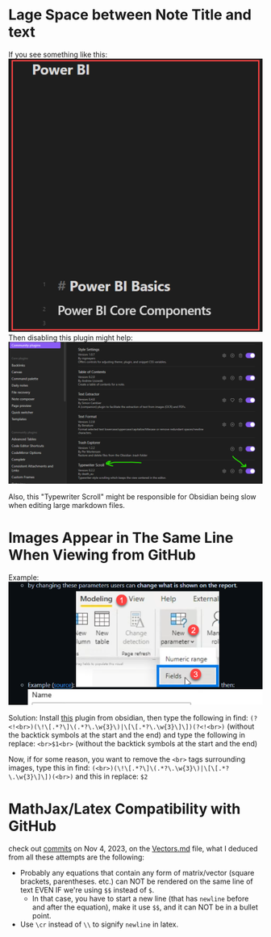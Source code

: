 # Lage Space between Note Title and text

If you see something like this:
![](./Attachments%20-%20Debugging%20Obsidian/Pasted%20image%2020231104065626.png)
Then disabling this plugin might help:
![](./Attachments%20-%20Debugging%20Obsidian/Pasted%20image%2020231104065706.png)

Also, this "Typewriter Scroll" might be responsible for Obsidian being slow when editing large markdown files.

# Images Appear in The Same Line When Viewing from GitHub

Example:
![](Media/Pasted%20image%2020231104084943.png)

Solution:
Install [this](https://github.com/Gru80/obsidian-regex-replace) plugin from obsidian, then type the following in find:
`(?<!<br>)(\!\[.*?\]\(.*?\.\w{3}\)|\[\[.*?\.\w{3}\]\])(?<!<br>)`
(without the backtick symbols at the start and the end)
and type the following in replace:
`<br>$1<br>`
(without the backtick symbols at the start and the end)

Now, if for some reason, you want to remove the `<br>` tags surrounding images, type this in find:
`(<br>)(\!\[.*?\]\(.*?\.\w{3}\)|\[\[.*?\.\w{3}\]\])(<br>)`
and this in replace:
`$2`

# MathJax/Latex Compatibility with GitHub

check out [commits](https://github.com/OdyAsh/OdyAsh-Notes/commits/main/Mathematics/Linear%20Algebra/Vectors.md) on Nov 4, 2023, on the [Vectors.md](../Mathematics/Linear%20Algebra/Vectors.md) file, what I deduced from all these attempts are the following:

* Probably any equations that contain any form of matrix/vector (square brackets, parentheses. etc.) can NOT be rendered on the same line of text EVEN IF we're using `$$` instead of `$`.
	* In that case, you have to start a new line (that has `newline` before and after the equation), make it use `$$`, and it can NOT be in a bullet point.
* Use `\cr` instead of `\\` to signify `newline` in latex.



